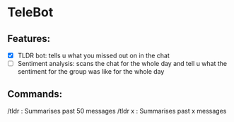 # TeleBot
## Features:  
- [x] TLDR bot: tells u what you missed out on in the chat
- [ ] Sentiment analysis: scans the chat for the whole day and tell u what the sentiment for the group was like for the whole day

## Commands:
/tldr : Summarises past 50 messages
/tldr x : Summarises past x messages


